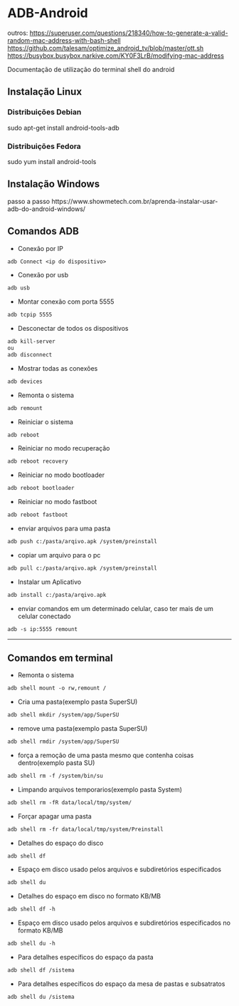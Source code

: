 # ADB-Android
outros:
https://superuser.com/questions/218340/how-to-generate-a-valid-random-mac-address-with-bash-shell
https://github.com/talesam/optimize_android_tv/blob/master/ott.sh
https://busybox.busybox.narkive.com/KY0F3LrB/modifying-mac-address

Documentação de utilização do terminal shell do android

<H2>Instalação Linux</h2>
<h3> Distribuições Debian</h3>
sudo apt-get install android-tools-adb
<h3> Distribuições Fedora</h3>
sudo yum install android-tools
<H2>Instalação Windows</h2>
passo a passo
https://www.showmetech.com.br/aprenda-instalar-usar-adb-do-android-windows/

<H2> Comandos ADB </H2>

<ul>
  <li>Conexão por IP</li>
  </ul>
  
```diff
adb Connect <ip do dispositivo>
```
<ul>
  <li>Conexão por usb</li>
  </ul>
  
```diff
adb usb
```
<ul>
  <li>Montar conexão com porta 5555</li>
  </ul>
  
```diff
adb tcpip 5555
```
<ul>
  <li>Desconectar de todos os dispositivos</li>
  </ul>
  
```diff
adb kill-server
ou 
adb disconnect
```
<ul>
  <li>Mostrar todas as conexões</li>
  </ul>
  
```diff
adb devices
```

<ul>
  <li>Remonta o sistema</li>
  </ul>
  
```diff
adb remount
```
<ul>
  <li>Reiniciar o sistema</li>
  </ul>
  
```diff
adb reboot
```
<ul>
  <li>Reiniciar no modo recuperação</li>
  </ul>
  
```diff
adb reboot recovery
```
<ul>
  <li>Reiniciar no modo bootloader</li>
  </ul>
  
```diff
adb reboot bootloader
```
<ul>
  <li>Reiniciar no modo fastboot</li>
  </ul>
  
```diff
adb reboot fastboot
```

<ul>
  <li>enviar arquivos para uma pasta</li>
  </ul>
  
```diff
adb push c:/pasta/arqivo.apk /system/preinstall
```
<ul>
  <li>copiar um arquivo para o pc</li>
  </ul>
  
```diff
adb pull c:/pasta/arqivo.apk /system/preinstall
```
<ul>
  <li>Instalar um Aplicativo</li>
  </ul>
  
```diff
adb install c:/pasta/arqivo.apk 
```

<ul>
  <li>enviar comandos em um determinado celular, caso ter mais de um celular conectado</li>
  </ul>
  
```diff
adb -s ip:5555 remount
```
---------------
<H2>Comandos em terminal</H2>

<ul>
  <li>Remonta o sistema</li>
  </ul>
  
```diff
adb shell mount -o rw,remount /
```
<ul>
  <li>Cria uma pasta(exemplo pasta SuperSU)</li>
  </ul>
  
```diff
adb shell mkdir /system/app/SuperSU
```

<ul>
  <li>remove uma pasta(exemplo pasta SuperSU)</li>
  </ul>
  
```diff
adb shell rmdir /system/app/SuperSU
```

<ul>
  <li>força a remoção de uma pasta mesmo que contenha coisas dentro(exemplo pasta SU)</li>
  </ul>
  
```diff
adb shell rm -f /system/bin/su
```
<ul>
  <li>Limpando arquivos temporarios(exemplo pasta System)</li>
  </ul>
  
```diff
adb shell rm -fR data/local/tmp/system/
```
<ul>
  <li>Forçar apagar uma pasta</li>
  </ul>
  
```diff
adb shell rm -fr data/local/tmp/system/Preinstall
```
<ul>
  <li>Detalhes do espaço do disco</li>
  </ul>
  
```diff
adb shell df
```

<ul>
  <li>Espaço em disco usado pelos arquivos e subdiretórios especificados</li>
  </ul>
  
```diff
adb shell du
```
<ul>
  <li>Detalhes do espaço em disco no formato KB/MB</li>
  </ul>
  
```diff
adb shell df -h
```

<ul>
  <li>Espaço em disco usado pelos arquivos e subdiretórios especificados no formato KB/MB</li>
  </ul>
  
```diff
adb shell du -h
```

<ul>
  <li>Para detalhes específicos do espaço da pasta</li>
  </ul>
  
```diff
adb shell df /sistema
```

<ul>
  <li>Para detalhes específicos do espaço da mesa de pastas e subsatratos</li>
  </ul>
  
```diff
adb shell du /sistema
```
